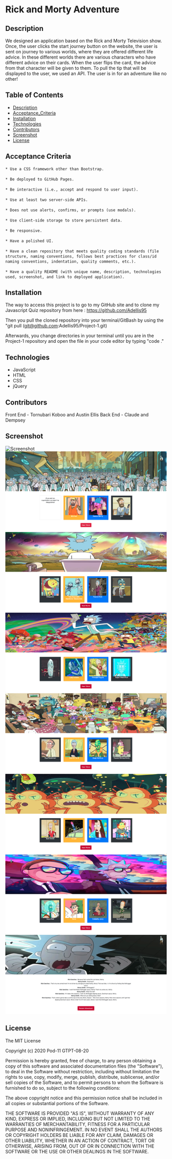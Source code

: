 # Rick and Morty Adventure

## Description

We designed an application based on the Rick and Morty Television show. Once, the user clicks the start journey button on the website, the user is sent on journey to various worlds, where they are offered different life advice. In these different worlds there are various characters who have different advice on their cards. When the user flips the card, the advice from that character will be given to them. To pull the tip that will be displayed to the user, we used an API. The user is in for an adventure like no other!

## Table of Contents

- [Description](#description)
- [Acceptance_Criteria](#acceptance_criteria)
- [Installation](#installation)
- [Technologies](#technologies)
- [Contributors](#contributors)
- [Screenshot](#screenshot)
- [License](#license)

## Acceptance Criteria

```
* Use a CSS framework other than Bootstrap.

* Be deployed to GitHub Pages.

* Be interactive (i.e., accept and respond to user input).

* Use at least two server-side APIs.

* Does not use alerts, confirms, or prompts (use modals).

* Use client-side storage to store persistent data.

* Be responsive.

* Have a polished UI.

* Have a clean repository that meets quality coding standards (file structure, naming conventions, follows best practices for class/id naming conventions, indentation, quality comments, etc.).

* Have a quality README (with unique name, description, technologies used, screenshot, and link to deployed application).
```

## Installation

The way to access this project is to go to my GitHub site and to clone my Javascript Quiz repository from here : https://github.com/Adellis95

Then you pull the cloned repository into your terminal/GitBash by using the "git pull (git@github.com:Adellis95/Project-1.git)

Afterwards, you change directories in your terminal until you are in the Project-1 repository and open the file in your code editor by typing "code ."

## Technologies

- JavaScript
- HTML
- CSS
- jQuery

## Contributors

Front End - Tornubari Koboo and Austin Ellis
Back End - Claude and Dempsey

## Screenshot

![Screenshot](application-screenshot.png)
![Screenshot](Second-Page.png)
![Screenshot](Third-Page.png)
![Screenshot](Fourth-Page.png)
![Screenshot](Fifth-Page.png)
![Screenshot](Sixth-Page.png)
![Screenshot](Seventh-Page.png)
![Screenshot](End-Page.png)

## License

The MIT License

Copyright (c) 2020 Pod-11 GTPT-08-20

Permission is hereby granted, free of charge, to any person obtaining a copy
of this software and associated documentation files (the "Software"), to deal
in the Software without restriction, including without limitation the rights
to use, copy, modify, merge, publish, distribute, sublicense, and/or sell
copies of the Software, and to permit persons to whom the Software is
furnished to do so, subject to the following conditions:

The above copyright notice and this permission notice shall be included in
all copies or substantial portions of the Software.

THE SOFTWARE IS PROVIDED "AS IS", WITHOUT WARRANTY OF ANY KIND, EXPRESS OR
IMPLIED, INCLUDING BUT NOT LIMITED TO THE WARRANTIES OF MERCHANTABILITY,
FITNESS FOR A PARTICULAR PURPOSE AND NONINFRINGEMENT. IN NO EVENT SHALL THE
AUTHORS OR COPYRIGHT HOLDERS BE LIABLE FOR ANY CLAIM, DAMAGES OR OTHER
LIABILITY, WHETHER IN AN ACTION OF CONTRACT, TORT OR OTHERWISE, ARISING FROM,
OUT OF OR IN CONNECTION WITH THE SOFTWARE OR THE USE OR OTHER DEALINGS IN
THE SOFTWARE.
